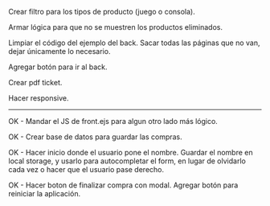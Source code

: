 Crear filtro para los tipos de producto (juego o consola).

Armar lógica para que no se muestren los productos eliminados.

Limpiar el código del ejemplo del back. Sacar todas las páginas que no van, dejar únicamente lo necesario.

Agregar botón para ir al back.

Crear pdf ticket.

Hacer responsive.

---

OK - Mandar el JS de front.ejs para algun otro lado más lógico.

OK - Crear base de datos para guardar las compras.

OK - Hacer inicio donde el usuario pone el nombre. Guardar el nombre en local storage, y usarlo para autocompletar el form, en lugar de olvidarlo cada vez o hacer que el usuario pase derecho.

OK - Hacer boton de finalizar compra con modal. Agregar botón para reiniciar la aplicación.